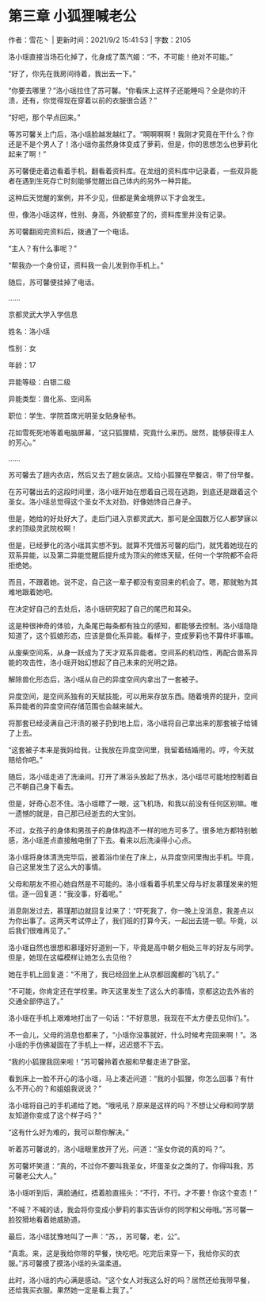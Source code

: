 # 第三章 小狐狸喊老公

作者：雪花丶 | 更新时间：2021/9/2 15:41:53 | 字数：2105

洛小瑶直接当场石化掉了，化身成了蒸汽姬：“不，不可能！绝对不可能。”

“好了，你先在我房间待着，我出去一下。”

“你要去哪里？”洛小瑶拉住了苏可馨。“你看床上这样子还能睡吗？全是你的汗渍，还有，你觉得现在穿着以前的衣服很合适？”

“好吧，那个早点回来。”

等苏可馨关上门后，洛小瑶脸越发越红了。“啊啊啊啊！我刚才究竟在干什么？你还是不是个男人了！洛小瑶你虽然身体变成了萝莉，但是，你的思想怎么也萝莉化起来了啊！”

苏可馨便走着边看着手机，翻看着资料库。在龙组的资料库中记录着，一些双异能者在遇到生死存亡时刻能够觉醒出自己体内的另外一种异能。

这种后天觉醒的案例，并不少见，但都是黄金境界以下才会发生。

但，像洛小瑶这样，性别、身高，外貌都变了的，资料库里并没有记录。

苏可馨翻阅完资料后，拨通了一个电话。

“主人？有什么事呢？”

“帮我办一个身份证，资料我一会儿发到你手机上。”

随后，苏可馨便挂掉了电话。

……

京都灵武大学入学信息

姓名：洛小瑶

性别：女

年龄：17

异能等级：白银二级

异能类型：兽化系、空间系

职位：学生、学院首席光明圣女贴身秘书。

花如雪死死地等着电脑屏幕，“这只狐狸精，究竟什么来历。居然，能够获得主人的芳心。”

……

苏可馨去了趟内衣店，然后又去了趟女装店。又给小狐狸在早餐店，带了份早餐。

在苏可馨出去的这段时间里，洛小瑶开始在想着自己现在逃跑，到底还是跟着这个圣女。洛小瑶总觉得这个圣女不太对劲，好像她馋自己身子。

但是，她给的好处好大了。走后门进入京都灵武大，那可是全国数万亿人都梦寐以求的顶级灵武院校啊！

但是，已经萝化的洛小瑶其实想不到。就算不凭借苏可馨的后门，就凭着她现在的双系异能，以及第二异能觉醒后提升成为顶尖的修炼天赋，任何一个学院都不会将拒绝她。

而且，不跟着她。说不定，自己这一辈子都没有变回来的机会了。嗯，那就勉为其难地跟着她吧。

在决定好自己的去处后，洛小瑶研究起了自己的尾巴和耳朵。

这是种很神奇的体验，九条尾巴每条都有独立的感知，都能够去控制。洛小瑶隐隐知道了，这个狐娘形态，应该是兽化系异能。看样子，变成萝莉也不算件坏事嘛。

从废柴空间系，从身一跃成为了天才双系异能者。空间系的机动性，再配合兽系异能的攻击性，洛小瑶开始幻想起了自己未来的光明之路。

解除兽化形态后，洛小瑶从自己的异度空间内拿出了一套被子。

异度空间，是空间系独有的天赋技能，可以用来存放东西。随着境界的提升，空间系异能者的异度空间存储范围也会越来越大。

将那套已经浸满自己汗渍的被子扔到地上后，洛小瑶将自己拿出来的那套被子给铺了上去。

“这套被子本来是我妈给我，让我放在异度空间里，我留着结婚用的。哼，今天就赔给你吧。”

随后，洛小瑶走进了洗澡间。打开了淋浴头放起了热水，洛小瑶尽可能地控制着自己不朝自己身下看去。

但是，好奇心忍不住。洛小瑶瞟了一眼，这飞机场，和我以前没有任何区别嘛。唯一遗憾的就是，自己那已经逝去的大宝剑。

不过，女孩子的身体和男孩子的身体构造不一样的地方可多了。很多地方都特别敏感，洛小瑶差点直接触电倒了下去。看来以后洗澡得小心点。

洛小瑶将身体清洗完毕后，披着浴巾坐在了床上，从异度空间里掏出手机。毕竟，自己这里发生了这么大的事情。

父母和朋友不担心她自然是不可能的。洛小瑶看着手机里父母与好友慕瑾发来的短信。逐一回复道：“我没事，好着呢。”

消息刚发过去，慕瑾那边就回复过来了：“吓死我了，你一晚上没消息，我差点以为你出事了。这两天考试停止了，我们班的打算今天，一起出去搓一顿。毕竟，以后我们很难再见了。”

洛小瑶自然也很想和慕瑾好好道别一下，毕竟是高中朝夕相处三年的好友与同学。但是，她现在这幅模样让她怎么去见他？

她在手机上回复道：“不用了，我已经回坐上从京都回魔都的飞机了。”

“不可能，你肯定还在学校里。昨天这里发生了这么大的事情，京都这边去外省的交通全部停运了。”

洛小瑶在手机上艰难地打出了一句话：“不好意思，我现在不太方便去见你们。”。

不一会儿，父母的消息也都来了，“小瑶你没事就好，什么时候考完回来啊！”。洛小瑶的手仿佛凝固在了手机上一样，迟迟摁不下去。

“我的小狐狸我回来啦！”苏可馨拎着衣服和早餐走进了卧室。

看到床上一脸不开心的洛小瑶，马上凑近问道：“我的小狐狸，你怎么回事？有什么不开心的？和姐姐我说说？”

洛小瑶将自己的手机递给了她。“哦吼吼？原来是这样的吗？不想让父母和同学朋友知道你变成了这个样子吗？”

“这有什么好为难的，我可以帮你解决。”

听着苏可馨说的，洛小瑶眼里放开了光，问道：“圣女你说的真的吗？”。

苏可馨坏笑道：“真的，不过你不要叫我圣女，坏蛋圣女之类的了。你得叫我，苏可馨老公大人。”

洛小瑶听到后，满脸通红，捂着脸直摇头：“不行，不行。才不要！你这个变态！”

“不喊？不喊的话，我会将你变成小萝莉的事实告诉你的同学和父母哦。”苏可馨一脸狡猾地看着她威胁道。

最后，洛小瑶犹豫地叫了一声：“苏，，苏可馨，老，公”。

“真乖。来，这是我给你带的早餐，快吃吧。吃完后来穿一下，我给你买的衣服。”苏可馨摸了摸洛小瑶的头温柔道。

此时，洛小瑶的内心满是感动。“这个女人对我这么好的吗？居然还给我带早餐，还给我买衣服。果然她一定是看上我了。”


